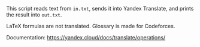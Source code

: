 This script reads text from `in.txt`, sends it into Yandex Translate, and prints the result into `out.txt`.

LaTeX formulas are not translated. Glossary is made for Codeforces.

Documentation: https://yandex.cloud/docs/translate/operations/
